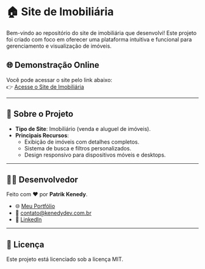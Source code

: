 
# 🏠 Site de Imobiliária

Bem-vindo ao repositório do site de imobiliária que desenvolvi! Este projeto foi criado com foco em oferecer uma plataforma intuitiva e funcional para gerenciamento e visualização de imóveis.

## 🌐 **Demonstração Online**

Você pode acessar o site pelo link abaixo:  
👉 [Acesse o Site de Imobiliária](https://epggestaoimobiliaria.com.br/)

---

## 📖 **Sobre o Projeto**

- **Tipo de Site**: Imobiliário (venda e aluguel de imóveis).  
- **Principais Recursos**:
  - Exibição de imóveis com detalhes completos.
  - Sistema de busca e filtros personalizados.
  - Design responsivo para dispositivos móveis e desktops.
  
---

## 👨‍💻 **Desenvolvedor**

Feito com ❤️ por **Patrik Kenedy**.  
- 🌐 [Meu Portfólio](http://kenedydev.com.br)  
- 📧 [contato@kenedydev.com.br](mailto:contato@kenedydev.com.br)  
- 💼 [LinkedIn](https://www.linkedin.com/in/kenedy)

---

## 📝 **Licença**

Este projeto está licenciado sob a licença MIT.  
